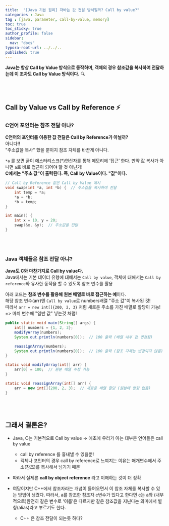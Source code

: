 ```yaml
---
title:  "[Java 기본 원리] 자바는 값 전달 방식일까? Call by value?"
categories : Java
tag : [java, parameter, call-by-value, memory]
toc: true
toc_sticky: true
author_profile: false
sidebar:
  nav: "docs"
typora-root-url: ../../..
published: true
---
```




**Java는 항상 Call by Value 방식으로 동작하며, 객체의 경우 참조값을 복사하여 전달하는데 이 조차도 Call by Value 방식이다.** 🔍

<br>

<br>

## Call by Value vs Call by Reference ⚡

### C언어 포인터는 참조 전달 아냐?

**C언어의 포인터를 이용한 값 전달은 Call by Reference가 아닐까?**  
아니다!!  
"주소값을 복사" 했을 뿐이지 참조 자체를 바꾼게 아니다.

`*a` 를 보면 굳이 에스터리스크(*)연산자를 통해 메모리에 ‘접근’ 한다. 만약 값 복사가 아니면 `a`로 바로 접근이 되어야 할 것 아닌가!   
**C에서는 "주소 값"이 출력된다. 즉, Call by Value이다. "값"이다.**

```c
// Call by Reference 같은 Call by Value 예시
void swap(int *a, int *b) {  // 주소값을 복사하여 전달
    int temp = *a;
    *a = *b;
    *b = temp;
}

int main() {
    int x = 10, y = 20;
    swap(&x, &y);  // 주소값을 전달
}
```

<br><br>

### Java 객체들은 참조 전달 아냐?

**Java도 C와 마찬가지로 Call by value다.**  
Java에서는 기본 데이터 유형에 대해서는 `Call by value`, 객체에 대해서는 `Call by reference`와 유사한 동작을 할 수 있도록 참조 변수를 활용

아래 코드는 **참조 변수를 활용해 원본 배열로 바로 접근하는 예**이다.  
해당 참조 변수(arr)엔 `Call by value`로 numbers배열 "주소 값"이 복사된 것!  
따라서 `arr = new int[]{200, 2, 3}` 처럼 새로운 주소를 가진 배열로 할당이 가능!   
=> 마치 변수에 "일반 값" 넣는것 처럼!

```java
public static void main(String[] args) {
    int[] numbers = {1, 2, 3};
    modifyArray(numbers);
    System.out.println(numbers[0]);  // 100 출력 (배열 내부 값 변경됨)

    reassignArray(numbers);
    System.out.println(numbers[0]);  // 100 출력 (참조 자체는 변경되지 않음)
}

static void modifyArray(int[] arr) {
    arr[0] = 100;  // 원본 배열 수정 가능
}

static void reassignArray(int[] arr) {
    arr = new int[]{200, 2, 3};  // 새로운 배열 할당 (원본에 영향 없음)
}
```

<br>

<br>

## 그래서 결론은?

- Java, C는 기본적으로 Call by value → 애초에 우리가 아는 대부분 언어들은 call by value
  - call by reference 를 흉내낼 수 있을뿐!
  - 객체나 포인터의 경우 call by reference로 느껴지는 이유는 매개변수에서 주소(참조)를 복사해서 넘기기 때문
- 따라서 실제론 **call by object reference** 라고 이해하는 것이 더 정확

- 여담이지만 C++에서 참조자라는 개념이 들어오면서 이 참조 자체를 복사할 수 있는 방법이 생겼다. 따라서, a를 참조한 참조자 c변수가 있다고 한다면 c는 a와 (내부적으로)완전히 같은 변수로 ‘이름’은 다르지만 같은 참조값을 지닌다는 의미에서 별칭(alias)라고 부르기도 한다.  
  - C++ 은 참조 전달이 되는듯 하다?
